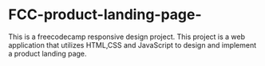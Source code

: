 # FCC-product-landing-page-
This is a freecodecamp responsive design project. This project is a web application that utilizes HTML,CSS and JavaScript to design and implement a product landing page.  
